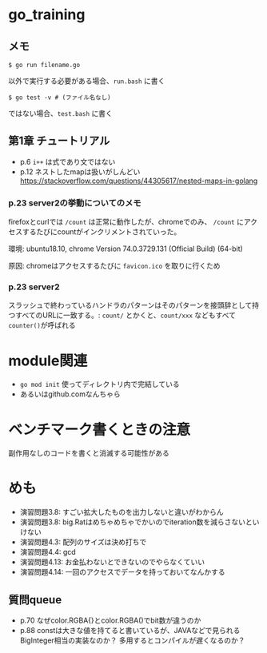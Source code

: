 # go_training

## メモ

```
$ go run filename.go
```
以外で実行する必要がある場合、`run.bash` に書く

```
$ go test -v # (ファイル名なし)
```
ではない場合、`test.bash` に書く

## 第1章 チュートリアル

* p.6 `i++` は式であり文ではない
* p.12 ネストしたmapは扱いがしんどい https://stackoverflow.com/questions/44305617/nested-maps-in-golang

### p.23 server2の挙動についてのメモ

firefoxとcurlでは `/count` は正常に動作したが、chromeでのみ、 `/count` にアクセスするたびにcountがインクリメントされていった。

環境: ubuntu18.10, chrome Version 74.0.3729.131 (Official Build) (64-bit)

原因: chromeはアクセスするたびに `favicon.ico` を取りに行くため

### p.23 server2

スラッシュで終わっているハンドラのパターンはそのパターンを接頭辞として持つすべてのURLに一致する。: `count/` とかくと、`count/xxx` などもすべて `counter()`が呼ばれる


# module関連

* `go mod init` 使ってディレクトリ内で完結している
* あるいはgithub.comなんちゃら

# ベンチマーク書くときの注意

副作用なしのコードを書くと消滅する可能性がある

# めも

* 演習問題3.8: すごい拡大したものを出力しないと違いがわからん
* 演習問題3.8: big.Ratはめちゃめちゃでかいのでiteration数を減らさないといけない
* 演習問題4.3: 配列のサイズは決め打ちで
* 演習問題4.4: gcd
* 演習問題4.13: お金払わないとできないのでやらなくていい
* 演習問題4.14: 一回のアクセスでデータを持っておいてなんかする

## 質問queue

* p.70 なぜcolor.RGBA{}とcolor.RGBA()でbit数が違うのか
* p.88 constは大きな値を持てると書いているが、JAVAなどで見られるBigInteger相当の実装なのか？ 多用するとコンパイルが遅くなるのか？
